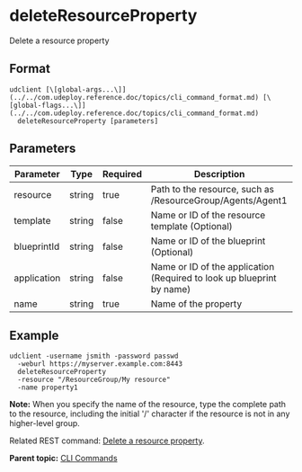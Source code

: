# deleteResourceProperty

Delete a resource property

## Format

```
udclient [\[global-args...\]](../../com.udeploy.reference.doc/topics/cli_command_format.md) [\[global-flags...\]](../../com.udeploy.reference.doc/topics/cli_command_format.md)
  deleteResourceProperty [parameters]
```

## Parameters

|Parameter|Type|Required|Description|
|---------|----|--------|-----------|
|resource|string|true|Path to the resource, such as /ResourceGroup/Agents/Agent1|
|template|string|false|Name or ID of the resource template \(Optional\)|
|blueprintId|string|false|Name or ID of the blueprint \(Optional\)|
|application|string|false|Name or ID of the application \(Required to look up blueprint by name\)|
|name|string|true|Name of the property|

## Example

```
udclient -username jsmith -password passwd 
  -weburl https://myserver.example.com:8443
  deleteResourceProperty
  -resource "/ResourceGroup/My resource"
  -name property1
```

**Note:** When you specify the name of the resource, type the complete path to the resource, including the initial '/' character if the resource is not in any higher-level group.

Related REST command: [Delete a resource property](rest_cli_resource_deleteproperty_delete.md).

**Parent topic:** [CLI Commands](../../com.udeploy.reference.doc/topics/cli_commands.md)


